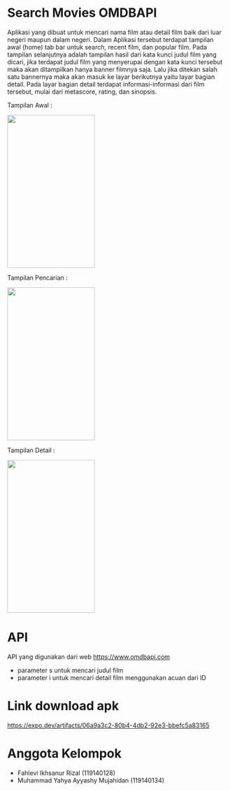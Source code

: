 # Search Movies OMDBAPI
Aplikasi yang dibuat untuk mencari nama film atau detail film baik dari luar negeri maupun dalam negeri. Dalam Aplikasi tersebut terdapat tampilan awal (home) tab bar untuk search, recent film, dan popular film. Pada tampilan selanjutnya adalah tampilan hasil dari kata kunci judul film yang dicari, jika terdapat judul film yang menyerupai dengan kata kunci tersebut maka akan ditampilkan hanya banner filmnya saja. Lalu jika ditekan salah satu bannernya maka akan masuk ke layar berikutnya yaitu layar bagian detail. Pada layar bagian detail terdapat informasi-informasi dari film tersebut, mulai dari metascore, rating, dan sinopsis.

Tampilan Awal :

<img src="https://user-images.githubusercontent.com/101730990/170901633-7562039b-b769-4268-ac9f-863e60e9ff9a.jpeg" width="200" height="350">

Tampilan Pencarian :

<img src="https://user-images.githubusercontent.com/101730990/170902765-cb7f4bc8-5e9b-4371-9706-0663496200b9.jpeg" width="200" height="350">

Tampilan Detail :

<img src="https://user-images.githubusercontent.com/101730990/170902875-7e7ad286-8022-44d9-abc9-2aa9bb23cfd5.jpeg" width="200" height="350">

# API
API yang digunakan dari web https://www.omdbapi.com
- parameter s untuk mencari judul film
- parameter i untuk mencari detail film menggunakan acuan dari ID

# Link download apk 
https://expo.dev/artifacts/06a9a3c2-80b4-4db2-92e3-bbefc5a83165

# Anggota Kelompok 
- Fahlevi Ikhsanur Rizal (119140128)
- Muhammad Yahya Ayyashy Mujahidan (119140134)

